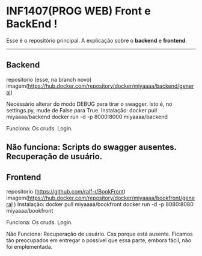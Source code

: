 # INF1407(PROG WEB) Front e BackEnd !
Esse é o repositório principal.
A explicação sobre o **backend** e **frontend**. 

---
## Backend
repositorio (esse, na branch novo)
imagem(https://hub.docker.com/repository/docker/miyaaaa/backend/general)

Necessário alterar do modo DEBUG para tirar o swagger. Isto é, no settings.py, mude de False para True.
Instalação:
  docker pull miyaaaa/backend
  docker run -d -p 8000:8000 miyaaaa/backend


Funciona:
  Os cruds.
  Login.

Não funciona:
  Scripts do swagger ausentes.
  Recuperação de usuário.
--


## Frontend
repositorio (https://github.com/ralf-r/BookFront)
imagem(https://hub.docker.com/repository/docker/miyaaaa/bookfront/general )
Instalação:
  docker pull miyaaaa/bookfront
  docker run -d -p 8080:8080 miyaaaa/bookfront


Funciona:
  Os cruds.
  Login.
  
Não Funciona:
  Recuperação de usuário.
  Css porque está ausente. Ficamos tão preocupados em entregar o possível que essa parte, embora fácil, não foi emplementada.
  
